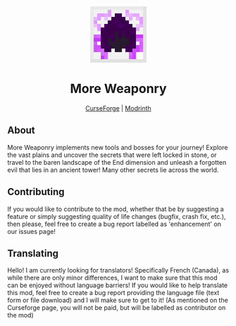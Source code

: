 <p align="center">
<img alt="Icon" src="src/main/resources/assets/moreweaponry/icon.png" width="128">

  </p>
  
<h1 align="center"> More Weaponry </h1>
<p align="center">
  <a href="https://curseforge.com/minecraft/mc-mods/more-weaponry">CurseForge</a> 
  | <a href="https://modrinth.com/mod/more-weaponry">Modrinth</a>
  </p>

## About
More Weaponry implements new tools and bosses for your journey! Explore the vast plains and uncover the secrets that were left locked in stone, or travel to the baren landscape of the End dimension and unleash a forgotten evil that lies in an ancient tower! Many other secrets lie across the world.

## Contributing
If you would like to contribute to the mod, whether that be by suggesting a feature or simply suggesting quality of life changes (bugfix, crash fix, etc.), then please, feel free to create a bug report labelled as 'enhancement' on our issues page!

## Translating
Hello! I am currently looking for translators! Specifically French (Canada), as while there are only minor differences, I want to make sure that this mod can be enjoyed without language barriers! If you would like to help translate this mod, feel free to create a bug report providing the language file (text form or file download) and I will make sure to get to it! (As mentioned on the Curseforge page, you will not be paid, but will be labelled as contributor on the mod)